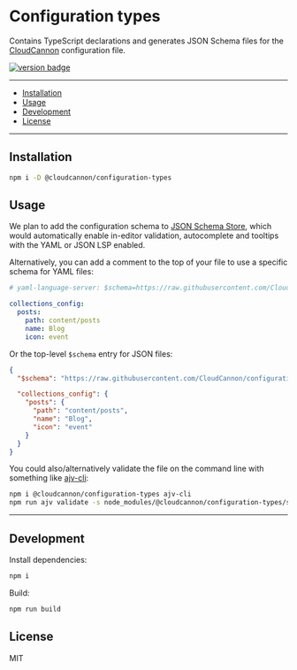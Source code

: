 # Configuration types

Contains TypeScript declarations and generates JSON Schema files for the [CloudCannon](https://cloudcannon.com/) configuration file.

[<img src="https://img.shields.io/npm/v/@cloudcannon%2Fconfiguration-types?logo=npm" alt="version badge">](https://www.npmjs.com/package/@cloudcannon%2Fconfiguration-types)

---

- [Installation](#installation)
- [Usage](#usage)
- [Development](#development)
- [License](#license)

---

## Installation

```sh
npm i -D @cloudcannon/configuration-types
```

## Usage

We plan to add the configuration schema to [JSON Schema Store](https://www.schemastore.org/json/), which would automatically enable in-editor validation, autocomplete and tooltips with the YAML or JSON LSP enabled.

Alternatively, you can add a comment to the top of your file to use a specific schema for YAML files:

```yaml
# yaml-language-server: $schema=https://raw.githubusercontent.com/CloudCannon/configuration-types/main/dist/schema/cloudcannon-config.schema.json

collections_config:
  posts:
    path: content/posts
    name: Blog
    icon: event
```

Or the top-level `$schema` entry for JSON files:

```json
{
  "$schema": "https://raw.githubusercontent.com/CloudCannon/configuration-types/main/dist/schema/cloudcannon-config.schema.json",

  "collections_config": {
    "posts": {
      "path": "content/posts",
      "name": "Blog",
      "icon": "event"
    }
  }
}
```

You could also/alternatively validate the file on the command line with something like [ajv-cli](https://github.com/ajv-validator/ajv-cli):

```sh
npm i @cloudcannon/configuration-types ajv-cli
npm run ajv validate -s node_modules/@cloudcannon/configuration-types/schema/cloudcannon-config.schema.json -d cloudcannon.config.yml
```

***

## Development

Install dependencies:

```sh
npm i
```

Build:

```sh
npm run build
```

## License

MIT
